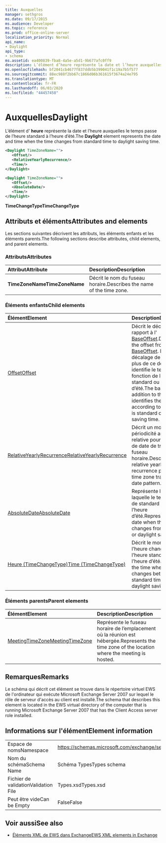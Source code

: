 ```yaml
---
title: Auxquelles
manager: sethgros
ms.date: 09/17/2015
ms.audience: Developer
ms.topic: reference
ms.prod: office-online-server
localization_priority: Normal
api_name:
- Daylight
api_type:
- schema
ms.assetid: ea400839-fba8-4a5e-a5d1-9b677afc0ff9
description: L’élément d’heure représente la date et l’heure auxquelles le temps passe de l’heure standard à l’heure d’été.
ms.openlocfilehash: bf2041cb4677f837ddb5b399041f1c19a7b5f577
ms.sourcegitcommit: 88ec988f2bb67c1866d06b361615f3674a24e795
ms.translationtype: MT
ms.contentlocale: fr-FR
ms.lasthandoff: 06/03/2020
ms.locfileid: "44457458"
---
```

# <a name="daylight"></a><span data-ttu-id="3220e-103">Auxquelles</span><span class="sxs-lookup"><span data-stu-id="3220e-103">Daylight</span></span>

<span data-ttu-id="3220e-104">L’élément d' **heure** représente la date et l’heure auxquelles le temps passe de l’heure standard à l’heure d’été.</span><span class="sxs-lookup"><span data-stu-id="3220e-104">The **Daylight** element represents the date and time when the time changes from standard time to daylight saving time.</span></span> 
  
```xml
<Daylight TimeZoneName="">
   <Offset/>
   <RelativeYearlyRecurrence/>
   <Time/>
</Daylight>
```

```xml
<Daylight TimeZoneName="">
   <Offset/>
   <AbsoluteDate/>
   <Time/>
</Daylight>
```

<span data-ttu-id="3220e-105">**TimeChangeType**</span><span class="sxs-lookup"><span data-stu-id="3220e-105">**TimeChangeType**</span></span>

## <a name="attributes-and-elements"></a><span data-ttu-id="3220e-106">Attributs et éléments</span><span class="sxs-lookup"><span data-stu-id="3220e-106">Attributes and elements</span></span>

<span data-ttu-id="3220e-107">Les sections suivantes décrivent les attributs, les éléments enfants et les éléments parents.</span><span class="sxs-lookup"><span data-stu-id="3220e-107">The following sections describe attributes, child elements, and parent elements.</span></span>
  
### <a name="attributes"></a><span data-ttu-id="3220e-108">Attributs</span><span class="sxs-lookup"><span data-stu-id="3220e-108">Attributes</span></span>

|<span data-ttu-id="3220e-109">**Attribut**</span><span class="sxs-lookup"><span data-stu-id="3220e-109">**Attribute**</span></span>|<span data-ttu-id="3220e-110">**Description**</span><span class="sxs-lookup"><span data-stu-id="3220e-110">**Description**</span></span>|
|:-----|:-----|
|<span data-ttu-id="3220e-111">**TimeZoneName**</span><span class="sxs-lookup"><span data-stu-id="3220e-111">**TimeZoneName**</span></span> <br/> |<span data-ttu-id="3220e-112">Décrit le nom du fuseau horaire.</span><span class="sxs-lookup"><span data-stu-id="3220e-112">Describes the name of the time zone.</span></span>  <br/> |
   
### <a name="child-elements"></a><span data-ttu-id="3220e-113">Éléments enfants</span><span class="sxs-lookup"><span data-stu-id="3220e-113">Child elements</span></span>

|<span data-ttu-id="3220e-114">**Élément**</span><span class="sxs-lookup"><span data-stu-id="3220e-114">**Element**</span></span>|<span data-ttu-id="3220e-115">**Description**</span><span class="sxs-lookup"><span data-stu-id="3220e-115">**Description**</span></span>|
|:-----|:-----|
|[<span data-ttu-id="3220e-116">Offset</span><span class="sxs-lookup"><span data-stu-id="3220e-116">Offset</span></span>](offset.md) <br/> |<span data-ttu-id="3220e-117">Décrit le décalage par rapport à l' [BaseOffset](baseoffset.md).</span><span class="sxs-lookup"><span data-stu-id="3220e-117">Describes the offset from the [BaseOffset](baseoffset.md).</span></span> <span data-ttu-id="3220e-118">Le décalage de base en plus de ce décalage identifie le temps en fonction de l’heure standard ou de l’heure d’été.</span><span class="sxs-lookup"><span data-stu-id="3220e-118">The base offset in addition to this offset identifies the time according to whether it is standard or daylight saving time.</span></span>  <br/> |
|[<span data-ttu-id="3220e-119">RelativeYearlyRecurrence</span><span class="sxs-lookup"><span data-stu-id="3220e-119">RelativeYearlyRecurrence</span></span>](relativeyearlyrecurrence.md) <br/> |<span data-ttu-id="3220e-120">Décrit un modèle de périodicité annuelle relative pour un modèle de date de transition de fuseau horaire.</span><span class="sxs-lookup"><span data-stu-id="3220e-120">Describes a relative yearly recurrence pattern for a time zone transition date pattern.</span></span>  <br/> |
|[<span data-ttu-id="3220e-121">AbsoluteDate</span><span class="sxs-lookup"><span data-stu-id="3220e-121">AbsoluteDate</span></span>](absolutedate.md) <br/> |<span data-ttu-id="3220e-122">Représente la date à laquelle le temps passe de standard ou de l’heure d’été.</span><span class="sxs-lookup"><span data-stu-id="3220e-122">Represents the date when the time changes from standard or daylight saving time.</span></span>  <br/> |
|[<span data-ttu-id="3220e-123">Heure (TimeChangeType)</span><span class="sxs-lookup"><span data-stu-id="3220e-123">Time (TimeChangeType)</span></span>](time-timechangetype.md) <br/> |<span data-ttu-id="3220e-124">Décrit le moment où l’heure change entre l’heure standard et l’heure d’été.</span><span class="sxs-lookup"><span data-stu-id="3220e-124">Describes the time when the time changes between standard time and daylight saving time.</span></span>  <br/> |
   
### <a name="parent-elements"></a><span data-ttu-id="3220e-125">Éléments parents</span><span class="sxs-lookup"><span data-stu-id="3220e-125">Parent elements</span></span>

|<span data-ttu-id="3220e-126">**Élément**</span><span class="sxs-lookup"><span data-stu-id="3220e-126">**Element**</span></span>|<span data-ttu-id="3220e-127">**Description**</span><span class="sxs-lookup"><span data-stu-id="3220e-127">**Description**</span></span>|
|:-----|:-----|
|[<span data-ttu-id="3220e-128">MeetingTimeZone</span><span class="sxs-lookup"><span data-stu-id="3220e-128">MeetingTimeZone</span></span>](meetingtimezone.md) <br/> |<span data-ttu-id="3220e-129">Représente le fuseau horaire de l’emplacement où la réunion est hébergée.</span><span class="sxs-lookup"><span data-stu-id="3220e-129">Represents the time zone of the location where the meeting is hosted.</span></span>  <br/> |
   
## <a name="remarks"></a><span data-ttu-id="3220e-130">Remarques</span><span class="sxs-lookup"><span data-stu-id="3220e-130">Remarks</span></span>

<span data-ttu-id="3220e-131">Le schéma qui décrit cet élément se trouve dans le répertoire virtuel EWS de l'ordinateur qui exécute Microsoft Exchange Server 2007 sur lequel le rôle de serveur d'accès au client est installé.</span><span class="sxs-lookup"><span data-stu-id="3220e-131">The schema that describes this element is located in the EWS virtual directory of the computer that is running Microsoft Exchange Server 2007 that has the Client Access server role installed.</span></span>
  
## <a name="element-information"></a><span data-ttu-id="3220e-132">Informations sur l'élément</span><span class="sxs-lookup"><span data-stu-id="3220e-132">Element information</span></span>

|||
|:-----|:-----|
|<span data-ttu-id="3220e-133">Espace de noms</span><span class="sxs-lookup"><span data-stu-id="3220e-133">Namespace</span></span>  <br/> |https://schemas.microsoft.com/exchange/services/2006/types  <br/> |
|<span data-ttu-id="3220e-134">Nom du schéma</span><span class="sxs-lookup"><span data-stu-id="3220e-134">Schema Name</span></span>  <br/> |<span data-ttu-id="3220e-135">Schéma Types</span><span class="sxs-lookup"><span data-stu-id="3220e-135">Types schema</span></span>  <br/> |
|<span data-ttu-id="3220e-136">Fichier de validation</span><span class="sxs-lookup"><span data-stu-id="3220e-136">Validation File</span></span>  <br/> |<span data-ttu-id="3220e-137">Types.xsd</span><span class="sxs-lookup"><span data-stu-id="3220e-137">Types.xsd</span></span>  <br/> |
|<span data-ttu-id="3220e-138">Peut être vide</span><span class="sxs-lookup"><span data-stu-id="3220e-138">Can be Empty</span></span>  <br/> |<span data-ttu-id="3220e-139">False</span><span class="sxs-lookup"><span data-stu-id="3220e-139">False</span></span>  <br/> |
   
## <a name="see-also"></a><span data-ttu-id="3220e-140">Voir aussi</span><span class="sxs-lookup"><span data-stu-id="3220e-140">See also</span></span>

- [<span data-ttu-id="3220e-141">Éléments XML de EWS dans Exchange</span><span class="sxs-lookup"><span data-stu-id="3220e-141">EWS XML elements in Exchange</span></span>](ews-xml-elements-in-exchange.md)

